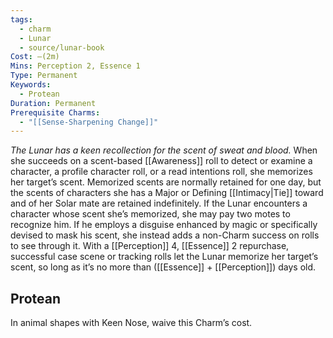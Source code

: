 ```yaml
---
tags:
  - charm
  - Lunar
  - source/lunar-book
Cost: —(2m)
Mins: Perception 2, Essence 1
Type: Permanent
Keywords:
  - Protean
Duration: Permanent
Prerequisite Charms:
  - "[[Sense-Sharpening Change]]"
---
```

*The Lunar has a keen recollection for the scent of sweat and blood.*
When she succeeds on a scent-based [[Awareness]] roll to detect or examine a character, a profile character roll, or a read intentions roll, she memorizes her target’s scent. Memorized scents are normally retained for one day, but the scents of characters she has a Major or Defining [[Intimacy|Tie]] toward and of her Solar mate are retained indefinitely. If the Lunar encounters a character whose scent she’s memorized, she may pay two motes to recognize him. If he employs a disguise enhanced by magic or specifically devised to mask his scent, she instead adds a non-Charm success on rolls to see through it. With a [[Perception]] 4, [[Essence]] 2 repurchase, successful case scene or tracking rolls let the Lunar memorize her target’s scent, so long as it’s no more than ([[Essence]] + [[Perception]]) days old. 
## Protean 

In animal shapes with Keen Nose, waive this Charm’s cost.